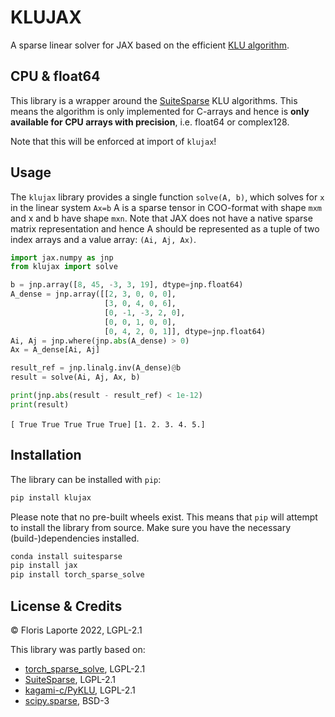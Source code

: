 # KLUJAX

A sparse linear solver for JAX based on the
efficient [KLU algorithm](https://ufdcimages.uflib.ufl.edu/UF/E0/01/17/21/00001/palamadai_e.pdf).

## CPU & float64

This library is a wrapper around the [SuiteSparse](https://github.com/DrTimothyAldenDavis/SuiteSparse) KLU
algorithms. This means the algorithm is only implemented for
C-arrays and hence is **only available for CPU
arrays with precision**, i.e. float64 or complex128.

Note that this will be enforced at import of `klujax`!

## Usage

The `klujax` library provides a single function `solve(A, b)`, which solves for `x` in
the linear system `Ax=b` A is a sparse tensor in COO-format with shape `mxm` and x and b
have shape `mxn`. Note that JAX does not have a native sparse matrix representation and
hence A should be represented as a tuple of two index arrays and a value
array: `(Ai, Aj, Ax)`.

```python
import jax.numpy as jnp
from klujax import solve

b = jnp.array([8, 45, -3, 3, 19], dtype=jnp.float64)
A_dense = jnp.array([[2, 3, 0, 0, 0],
                     [3, 0, 4, 0, 6],
                     [0, -1, -3, 2, 0],
                     [0, 0, 1, 0, 0],
                     [0, 4, 2, 0, 1]], dtype=jnp.float64)
Ai, Aj = jnp.where(jnp.abs(A_dense) > 0)
Ax = A_dense[Ai, Aj]

result_ref = jnp.linalg.inv(A_dense)@b
result = solve(Ai, Aj, Ax, b)

print(jnp.abs(result - result_ref) < 1e-12)
print(result)
```

`[ True True True True True]`
`[1. 2. 3. 4. 5.]`

## Installation

The library can be installed with `pip`:

```bash
pip install klujax
```

Please note that no pre-built wheels exist. This means that `pip` will
attempt to install the library from source. Make sure you have the
necessary (build-)dependencies installed.

```bash
conda install suitesparse
pip install jax
pip install torch_sparse_solve
```

## License & Credits

© Floris Laporte 2022, LGPL-2.1

This library was partly based on:

- [torch_sparse_solve](https://github.com/flaport/torch_sparse_solve), LGPL-2.1
- [SuiteSparse](https://github.com/DrTimothyAldenDavis/SuiteSparse), LGPL-2.1
- [kagami-c/PyKLU](https://github.com/kagami-c/PyKLU), LGPL-2.1
- [scipy.sparse](https://github.com/scipy/scipy/tree/master/scipy/sparse), BSD-3
